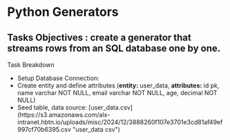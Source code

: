 # Python Generators
## Tasks Objectives : create a generator that streams rows from an SQL database one by one.
<p>Task Breakdown</p>
    <ul>
    <li> Setup Database Connection:</li>
    <li> Create entity and define attributes 
        (<strong>entity:</strong> user_data, <strong>attributes:</strong> id pk, name varchar NOT NULL, email varchar NOT NULL, age, decimal NOT NULL)</li>
    <li> Seed table, data source:  
    [user_data.csv](https://s3.amazonaws.com/alx-intranet.hbtn.io/uploads/misc/2024/12/3888260f107e3701e3cd81af49ef997cf70b6395.csv "user_data csv") </li>
    </ul>